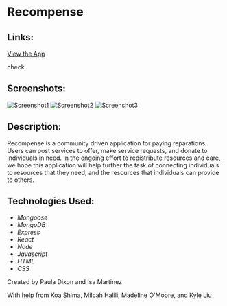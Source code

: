 
# Recompense

## Links:

[View the App](https://recompense.herokuapp.com/)

check 

## Screenshots:

![Screenshot1](https://i.imgur.com/o1CM6na.png)
![Screenshot2](https://i.imgur.com/rVWFGSf.png)
![Screenshot3](https://i.imgur.com/Bv7gFAf.png)

## Description:

Recompense is a community driven application for paying reparations. Users can post services to offer, make service requests, and donate to individuals in need. In the ongoing effort to redistribute resources and care, we hope this application will help further the task of connecting individuals to resources that they need, and the resources that individuals can provide to others.

## Technologies Used:

- _Mongoose_
- _MongoDB_
- _Express_
- _React_
- _Node_
- _Javascript_
- _HTML_
- _CSS_


Created by Paula Dixon and Isa Martinez

With help from Koa Shima, Milcah Halili, Madeline O'Moore, and Kyle Liu

